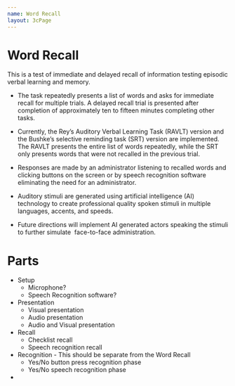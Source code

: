 ```yaml
---
name: Word Recall
layout: 3cPage
---
```

# Word Recall
 This is a test of immediate and delayed recall of information testing episodic verbal learning and memory. 
    
- The task repeatedly presents a list of words and asks for immediate recall for multiple trials. A delayed recall trial is presented after completion of approximately ten to fifteen minutes completing other tasks.
    
- Currently, the Rey’s Auditory Verbal Learning Task (RAVLT) version and the Bushke’s selective reminding task (SRT) version are implemented. The RAVLT presents the entire list of words repeatedly, while the SRT only presents words that were not recalled in the previous trial.
    
- Responses are made by an administrator listening to recalled words and clicking buttons on the screen or by speech recognition software eliminating the need for an administrator.
    
- Auditory stimuli are generated using artificial intelligence (AI) technology to create professional quality spoken stimuli in multiple languages, accents, and speeds.
    
- Future directions will implement AI generated actors speaking the stimuli to further simulate  face-to-face administration. 


# Parts
- Setup
	- Microphone?
	- Speech Recognition software?
- Presentation
	- Visual presentation
	- Audio presentation
	- Audio and Visual presentation
- Recall
	- Checklist recall
	- Speech recognition recall
- Recognition - This should be separate from the Word Recall
	- Yes/No button press recognition phase
	- Yes/No speech recognition phase
- 
